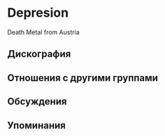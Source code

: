 # Depresion

Death Metal from Austria

## Дискография


## Отношения с другими группами


## Обсуждения


## Упоминания

